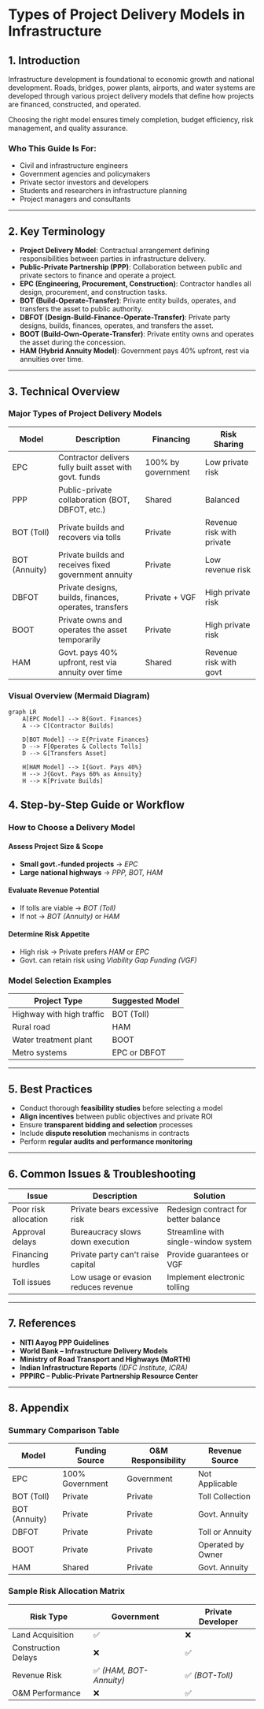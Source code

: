 # Types of Project Delivery Models in Infrastructure

## 1. Introduction

Infrastructure development is foundational to economic growth and national development. Roads, bridges, power plants, airports, and water systems are developed through various project delivery models that define how projects are financed, constructed, and operated.

Choosing the right model ensures timely completion, budget efficiency, risk management, and quality assurance.

### Who This Guide Is For:
- Civil and infrastructure engineers  
- Government agencies and policymakers  
- Private sector investors and developers  
- Students and researchers in infrastructure planning  
- Project managers and consultants  

---

## 2. Key Terminology

- **Project Delivery Model**: Contractual arrangement defining responsibilities between parties in infrastructure delivery.  
- **Public-Private Partnership (PPP)**: Collaboration between public and private sectors to finance and operate a project.  
- **EPC (Engineering, Procurement, Construction)**: Contractor handles all design, procurement, and construction tasks.  
- **BOT (Build-Operate-Transfer)**: Private entity builds, operates, and transfers the asset to public authority.  
- **DBFOT (Design-Build-Finance-Operate-Transfer)**: Private party designs, builds, finances, operates, and transfers the asset.  
- **BOOT (Build-Own-Operate-Transfer)**: Private entity owns and operates the asset during the concession.  
- **HAM (Hybrid Annuity Model)**: Government pays 40% upfront, rest via annuities over time.  

---

## 3. Technical Overview

### Major Types of Project Delivery Models

| Model        | Description                                                  | Financing           | Risk Sharing               |
|--------------|--------------------------------------------------------------|----------------------|----------------------------|
| EPC          | Contractor delivers fully built asset with govt. funds       | 100% by government   | Low private risk           |
| PPP          | Public-private collaboration (BOT, DBFOT, etc.)              | Shared               | Balanced                   |
| BOT (Toll)   | Private builds and recovers via tolls                        | Private              | Revenue risk with private  |
| BOT (Annuity)| Private builds and receives fixed government annuity         | Private              | Low revenue risk           |
| DBFOT        | Private designs, builds, finances, operates, transfers       | Private + VGF        | High private risk          |
| BOOT         | Private owns and operates the asset temporarily              | Private              | High private risk          |
| HAM          | Govt. pays 40% upfront, rest via annuity over time           | Shared               | Revenue risk with govt     |

### Visual Overview (Mermaid Diagram)

```mermaid
graph LR
    A[EPC Model] --> B{Govt. Finances}
    A --> C[Contractor Builds]

    D[BOT Model] --> E{Private Finances}
    D --> F[Operates & Collects Tolls]
    D --> G[Transfers Asset]

    H[HAM Model] --> I{Govt. Pays 40%}
    H --> J{Govt. Pays 60% as Annuity}
    H --> K[Private Builds]
```
## 4. Step-by-Step Guide or Workflow

### How to Choose a Delivery Model

#### Assess Project Size & Scope
- **Small govt.-funded projects** → *EPC*  
- **Large national highways** → *PPP, BOT, HAM*

#### Evaluate Revenue Potential
- If tolls are viable → *BOT (Toll)*  
- If not → *BOT (Annuity)* or *HAM*

#### Determine Risk Appetite
- High risk → Private prefers *HAM* or *EPC*  
- Govt. can retain risk using *Viability Gap Funding (VGF)*

### Model Selection Examples

| Project Type            | Suggested Model  |
|-------------------------|------------------|
| Highway with high traffic | BOT (Toll)       |
| Rural road               | HAM              |
| Water treatment plant    | BOOT             |
| Metro systems            | EPC or DBFOT     |

---

## 5. Best Practices

- Conduct thorough **feasibility studies** before selecting a model  
- **Align incentives** between public objectives and private ROI  
- Ensure **transparent bidding and selection** processes  
- Include **dispute resolution** mechanisms in contracts  
- Perform **regular audits and performance monitoring**  

---

## 6. Common Issues & Troubleshooting

| Issue               | Description                            | Solution                             |
|---------------------|----------------------------------------|--------------------------------------|
| Poor risk allocation| Private bears excessive risk           | Redesign contract for better balance |
| Approval delays     | Bureaucracy slows down execution       | Streamline with single-window system |
| Financing hurdles   | Private party can't raise capital      | Provide guarantees or VGF            |
| Toll issues         | Low usage or evasion reduces revenue   | Implement electronic tolling         |

---

## 7. References

- **NITI Aayog PPP Guidelines**  
- **World Bank – Infrastructure Delivery Models**  
- **Ministry of Road Transport and Highways (MoRTH)**  
- **Indian Infrastructure Reports** *(IDFC Institute, ICRA)*  
- **PPPIRC – Public-Private Partnership Resource Center**  

---

## 8. Appendix

### Summary Comparison Table

| Model         | Funding Source     | O&M Responsibility | Revenue Source        |
|---------------|--------------------|---------------------|------------------------|
| EPC           | 100% Government    | Government           | Not Applicable         |
| BOT (Toll)    | Private            | Private              | Toll Collection        |
| BOT (Annuity) | Private            | Private              | Govt. Annuity          |
| DBFOT         | Private            | Private              | Toll or Annuity        |
| BOOT          | Private            | Private              | Operated by Owner      |
| HAM           | Shared             | Private              | Govt. Annuity          |

### Sample Risk Allocation Matrix

| Risk Type            | Government       | Private Developer |
|----------------------|------------------|-------------------|
| Land Acquisition     | ✅               | ❌                |
| Construction Delays  | ❌               | ✅                |
| Revenue Risk         | ✅ *(HAM, BOT-Annuity)* | ✅ *(BOT-Toll)*   |
| O&M Performance      | ❌               | ✅                |
